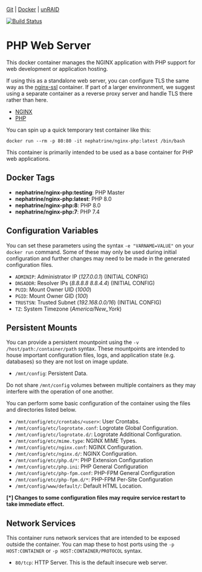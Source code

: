 [Git](https://code.nephatrine.net/nephatrine/docker-nginx-php) |
[Docker](https://hub.docker.com/r/nephatrine/nginx-php/) |
[unRAID](https://code.nephatrine.net/nephatrine/unraid-containers)

[![Build Status](https://ci.nephatrine.net/api/badges/nephatrine/docker-nginx-php/status.svg?ref=refs/heads/master)](https://ci.nephatrine.net/nephatrine/docker-nginx-php)

# PHP Web Server

This docker container manages the NGINX application with PHP support for web
development or application hosting.

If using this as a standalone web server, you can configure TLS the same way as
the [nginx-ssl](https://hub.docker.com/r/nephatrine/nginx-ssl/) container. If
part of a larger envinronment, we suggest using a separate container as a
reverse proxy server and handle TLS there rather than here.

- [NGINX](https://www.nginx.com/)
- [PHP](https://www.php.net/)

You can spin up a quick temporary test container like this:

~~~
docker run --rm -p 80:80 -it nephatrine/nginx-php:latest /bin/bash
~~~

This container is primarily intended to be used as a base container for PHP web
applications.

## Docker Tags

- **nephatrine/nginx-php:testing**: PHP Master
- **nephatrine/nginx-php:latest**: PHP 8.0
- **nephatrine/nginx-php:8**: PHP 8.0
- **nephatrine/nginx-php:7**: PHP 7.4

## Configuration Variables

You can set these parameters using the syntax ``-e "VARNAME=VALUE"`` on your
``docker run`` command. Some of these may only be used during initial
configuration and further changes may need to be made in the generated
configuration files.

- ``ADMINIP``: Administrator IP (*127.0.0.1*) (INITIAL CONFIG)
- ``DNSADDR``: Resolver IPs (*8.8.8.8 8.8.4.4*) (INITIAL CONFIG)
- ``PUID``: Mount Owner UID (*1000*)
- ``PGID``: Mount Owner GID (*100*)
- ``TRUSTSN``: Trusted Subnet (*192.168.0.0/16*) (INITIAL CONFIG)
- ``TZ``: System Timezone (*America/New_York*)

## Persistent Mounts

You can provide a persistent mountpoint using the ``-v /host/path:/container/path``
syntax. These mountpoints are intended to house important configuration files,
logs, and application state (e.g. databases) so they are not lost on image
update.

- ``/mnt/config``: Persistent Data.

Do not share ``/mnt/config`` volumes between multiple containers as they may
interfere with the operation of one another.

You can perform some basic configuration of the container using the files and
directories listed below.

- ``/mnt/config/etc/crontabs/<user>``: User Crontabs.
- ``/mnt/config/etc/logrotate.conf``: Logrotate Global Configuration.
- ``/mnt/config/etc/logrotate.d/``: Logrotate Additional Configuration.
- ``/mnt/config/etc/mime.type``: NGINX MIME Types.
- ``/mnt/config/etc/nginx.conf``: NGINX Configuration.
- ``/mnt/config/etc/nginx.d/``: NGINX Configuration.
- ``/mnt/config/etc/php.d/*``: PHP Extension Configuration
- ``/mnt/config/etc/php.ini``: PHP General Configuration
- ``/mnt/config/etc/php-fpm.conf``: PHP-FPM General Configuration
- ``/mnt/config/etc/php-fpm.d/*``: PHP-FPM Per-Site Configuration
- ``/mnt/config/www/default/``: Default HTML Location.

**[*] Changes to some configuration files may require service restart to take
immediate effect.**

## Network Services

This container runs network services that are intended to be exposed outside
the container. You can map these to host ports using the ``-p HOST:CONTAINER``
or ``-p HOST:CONTAINER/PROTOCOL`` syntax.

- ``80/tcp``: HTTP Server. This is the default insecure web server.
